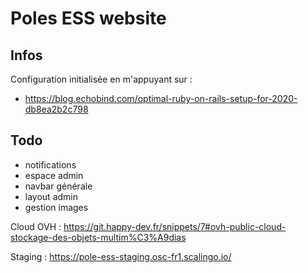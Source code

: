 # Poles ESS website

## Infos

Configuration initialisée en m'appuyant sur : 
- https://blog.echobind.com/optimal-ruby-on-rails-setup-for-2020-db8ea2b2c798


## Todo

- notifications
- espace admin
- navbar générale
- layout admin
- gestion images

Cloud OVH : https://git.happy-dev.fr/snippets/7#ovh-public-cloud-stockage-des-objets-multim%C3%A9dias


Staging : https://pole-ess-staging.osc-fr1.scalingo.io/